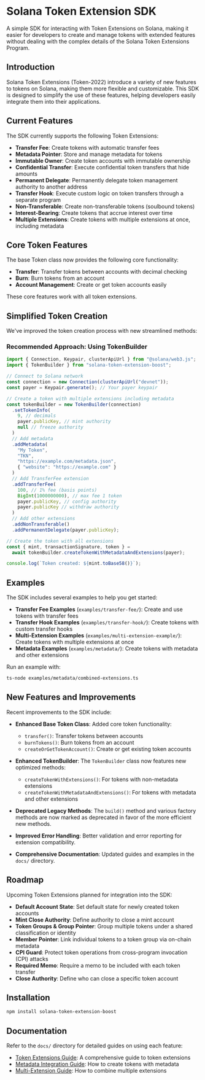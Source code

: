 # Solana Token Extension SDK

A simple SDK for interacting with Token Extensions on Solana, making it easier for developers to create and manage tokens with extended features without dealing with the complex details of the Solana Token Extensions Program.

## Introduction

Solana Token Extensions (Token-2022) introduce a variety of new features to tokens on Solana, making them more flexible and customizable. This SDK is designed to simplify the use of these features, helping developers easily integrate them into their applications.

## Current Features

The SDK currently supports the following Token Extensions:

- **Transfer Fee**: Create tokens with automatic transfer fees  
- **Metadata Pointer**: Store and manage metadata for tokens  
- **Immutable Owner**: Create token accounts with immutable ownership  
- **Confidential Transfer**: Execute confidential token transfers that hide amounts  
- **Permanent Delegate**: Permanently delegate token management authority to another address
- **Transfer Hook**: Execute custom logic on token transfers through a separate program
- **Non-Transferable**: Create non-transferable tokens (soulbound tokens)
- **Interest-Bearing**: Create tokens that accrue interest over time
- **Multiple Extensions**: Create tokens with multiple extensions at once, including metadata

## Core Token Features

The base Token class now provides the following core functionality:

- **Transfer**: Transfer tokens between accounts with decimal checking
- **Burn**: Burn tokens from an account
- **Account Management**: Create or get token accounts easily

These core features work with all token extensions.

## Simplified Token Creation

We've improved the token creation process with new streamlined methods:

### Recommended Approach: Using TokenBuilder

```typescript
import { Connection, Keypair, clusterApiUrl } from "@solana/web3.js";
import { TokenBuilder } from "solana-token-extension-boost";

// Connect to Solana network
const connection = new Connection(clusterApiUrl("devnet"));
const payer = Keypair.generate(); // Your payer keypair

// Create a token with multiple extensions including metadata
const tokenBuilder = new TokenBuilder(connection)
  .setTokenInfo(
    9, // decimals
    payer.publicKey, // mint authority
    null // freeze authority
  )
  // Add metadata
  .addMetadata(
    "My Token",
    "TKN",
    "https://example.com/metadata.json",
    { "website": "https://example.com" }
  )
  // Add TransferFee extension
  .addTransferFee(
    100, // 1% fee (basis points)
    BigInt(1000000000), // max fee 1 token
    payer.publicKey, // config authority
    payer.publicKey // withdraw authority
  )
  // Add other extensions
  .addNonTransferable()
  .addPermanentDelegate(payer.publicKey);

// Create the token with all extensions
const { mint, transactionSignature, token } = 
  await tokenBuilder.createTokenWithMetadataAndExtensions(payer);

console.log(`Token created: ${mint.toBase58()}`);
```

## Examples

The SDK includes several examples to help you get started:

- **Transfer Fee Examples** (`examples/transfer-fee/`): Create and use tokens with transfer fees
- **Transfer Hook Examples** (`examples/transfer-hook/`): Create tokens with custom transfer hooks
- **Multi-Extension Examples** (`examples/multi-extension-example/`): Create tokens with multiple extensions at once
- **Metadata Examples** (`examples/metadata/`): Create tokens with metadata and other extensions

Run an example with:
```bash
ts-node examples/metadata/combined-extensions.ts
```

## New Features and Improvements

Recent improvements to the SDK include:

- **Enhanced Base Token Class**: Added core token functionality:
  - `transfer()`: Transfer tokens between accounts
  - `burnTokens()`: Burn tokens from an account
  - `createOrGetTokenAccount()`: Create or get existing token accounts

- **Enhanced TokenBuilder**: The `TokenBuilder` class now features new optimized methods:
  - `createTokenWithExtensions()`: For tokens with non-metadata extensions
  - `createTokenWithMetadataAndExtensions()`: For tokens with metadata and other extensions

- **Deprecated Legacy Methods**: The `build()` method and various factory methods are now marked as deprecated in favor of the more efficient new methods.

- **Improved Error Handling**: Better validation and error reporting for extension compatibility.

- **Comprehensive Documentation**: Updated guides and examples in the `docs/` directory.

## Roadmap

Upcoming Token Extensions planned for integration into the SDK:

- **Default Account State**: Set default state for newly created token accounts  
- **Mint Close Authority**: Define authority to close a mint account  
- **Token Groups & Group Pointer**: Group multiple tokens under a shared classification or identity  
- **Member Pointer**: Link individual tokens to a token group via on-chain metadata  
- **CPI Guard**: Protect token operations from cross-program invocation (CPI) attacks  
- **Required Memo**: Require a memo to be included with each token transfer  
- **Close Authority**: Define who can close a specific token account

## Installation

```bash
npm install solana-token-extension-boost
```

## Documentation

Refer to the `docs/` directory for detailed guides on using each feature:

- [Token Extensions Guide](docs/token-extensions-guide.md): A comprehensive guide to token extensions
- [Metadata Integration Guide](docs/metadata-integration-guide.md): How to create tokens with metadata
- [Multi-Extension Guide](docs/multi-extension-guide.md): How to combine multiple extensions
